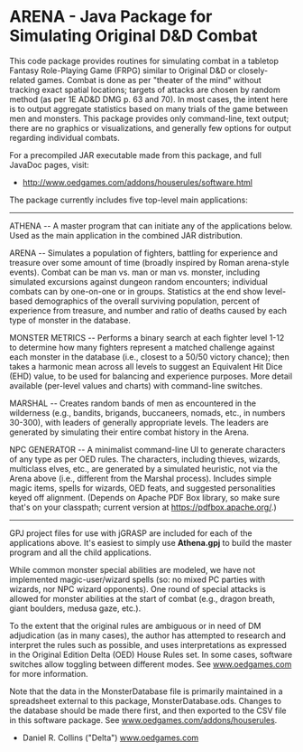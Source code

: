 ARENA - Java Package for Simulating Original D&D Combat
========================================================

This code package provides routines for simulating combat in
a tabletop Fantasy Role-Playing Game (FRPG) similar to Original D&D
or closely-related games. Combat is done as per "theater of the mind"
without tracking exact spatial locations; targets of attacks
are chosen by random method (as per 1E AD&D DMG p. 63 and 70). 
In most cases, the intent here is to output aggregate statistics based on 
many trials of the game between men and monsters. This package provides only 
command-line, text output; there are no graphics or visualizations, 
and generally few options for output regarding individual combats. 

For a precompiled JAR executable made from this package, and full 
JavaDoc pages, visit:

- http://www.oedgames.com/addons/houserules/software.html

The package currently includes five top-level main applications:

-----------------------------------------------------------------

ATHENA -- A master program that can initiate any of the applications below. 
Used as the main application in the combined JAR distribution.

ARENA -- Simulates a population of fighters, battling for
experience and treasure over some amount of time (broadly inspired by 
Roman arena-style events). Combat can be man vs. man or man vs.
monster, including simulated excursions against dungeon random 
encounters; individual combats can by one-on-one or in groups. Statistics
at the end show level-based demographics of the overall surviving population,
percent of experience from treasure, and number and ratio of deaths
caused by each type of monster in the database. 

MONSTER METRICS -- Performs a binary search at each fighter level 1-12
to determine how many fighters represent a matched challenge against
each monster in the database (i.e., closest to a 50/50 victory chance); 
then takes a harmonic mean across all levels to suggest an
Equivalent Hit Dice (EHD) value, to be used for balancing and
experience purposes. More detail available (per-level values and charts)
with command-line switches.

MARSHAL -- Creates random bands of men as encountered in the wilderness
(e.g., bandits, brigands, buccaneers, nomads, etc., in numbers 30-300),
with leaders of generally appropriate levels. The leaders are generated
by simulating their entire combat history in the Arena. 

NPC GENERATOR -- A minimalist command-line UI to generate characters
of any type as per OED rules. The characters, including thieves, wizards,
multiclass elves, etc., are generated by a simulated heuristic, not via
the Arena above (i.e., different from the Marshal process). Includes
simple magic items, spells for wizards, OED feats, and suggested
personalities keyed off alignment. (Depends on Apache PDF Box library, 
so make sure that's on your classpath; current version at 
https://pdfbox.apache.org/.)

-----------------------------------------------------------------

GPJ project files for use with jGRASP are included for each of the
applications above. It's easiest to simply use **Athena.gpj** to build the master 
program and all the child applications. 

While common monster special abilities are modeled, we have not implemented 
magic-user/wizard spells (so: no mixed PC parties with wizards, nor NPC wizard 
opponents). One round of special attacks is allowed for monster abilities
at the start of combat (e.g., dragon breath, giant boulders, medusa gaze, etc.). 

To the extent that the original rules are ambiguous or in need of DM
adjudication (as in many cases), the author has attempted to research 
and interpret the rules such as possible, and uses interpretations
as expressed in the Original Edition Delta (OED) House Rules set. In some
cases, software switches allow toggling between different modes. See
www.oedgames.com for more information. 

Note that the data in the MonsterDatabase file is primarily maintained 
in a spreadsheet external to this package, MonsterDatabase.ods. Changes
to the database should be made there first, and then exported to the CSV 
file in this software package. See www.oedgames.com/addons/houserules.

- Daniel R. Collins ("Delta")
www.oedgames.com
